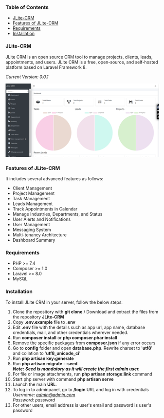 ### Table of Contents
- [JLite-CRM](#jlite-crm)
- [Features of JLite-CRM](#features-of-jlite-crm)
- [Requirements](#requirements)
- [Installation](#installation)


### JLite-CRM
JLite CRM is an open source CRM tool to manage projects, clients, leads, appointments, and users. JLite CRM is a free, open-source, and self-hosted platform based on Laravel Framework 8.

_Current Version: 0.0.1_

<img src="/JLite Screen.png" alt="JLite-CRM"/>

### Features of JLite-CRM
It includes several advanced features as follows:

- Client Management
- Project Management
- Task Management
- Leads Management
- Track Appointments in Calendar
- Manage Industries, Departments, and Status
- User Alerts and Notifications
- User Management
- Messaging System
- Multi-tenancy Architecture
- Dashboard Summary

### Requirements
- PHP >= 7.4
- Composer >= 1.0
- Laravel >= 8.0
- MySQL

### Installation
To install JLite CRM in your server, follow the below steps:
1. Clone the repository with **git clone** / Download and extract the files from the repository **JLite-CRM**
2. Copy **.env.example** file to **.env**
3. Edit **.env** file with the details such as app url, app name, database credentials, mail, and other credentials wherever needed.
4. Run **composer install** or **php composer.phar install**
5. Remove the specific packages from **composer.json** if any error occurs
6. Go to **config** folder and open **database.php**. Rewrite charset to '**utf8**' and collation to '**utf8_unicode_ci**'
7. Run **php artisan key:generate**
8. Run **php artisan migrate --seed** <br/>
_**Note:** **Seed is mandatory as it will create the first admin user.**_
9. For file or image attachments, run **php artisan storage:link** command
10. Start php server with command **php artisan serve**
11. Launch the main **URL**.
12. To log in to adminpanel, go to **/login** URL and log in with credentials <br/>
_Username: admin@admin.com <br/>
Password: password_ <br/>
13. For other users, email address is user's email and password is user's password

